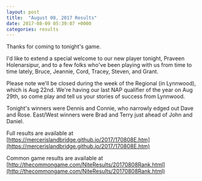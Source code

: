 ```yaml
---
layout: post
title:  "August 08, 2017 Results"
date: 2017-08-09 05:39:07 +0000
categories: results
---
```

Thanks for coming to tonight's game.

I'd like to extend a special welcome to our new player tonight, Praveen Holenarsipur, and to a few folks who've been playing with us from time to time lately, Bruce, Jeannie, Cord, Tracey, Steven, and Grant.

Please note we'll be closed during the week of the Regional (in Lynnwood), which is Aug 22nd. We're having our last NAP qualifier of the year on Aug 29th, so come play and tell us your stories of success from Lynnwood.

Tonight's winners were Dennis and Connie, who narrowly edged out Dave and Rose. East/West winners were Brad and Terry just ahead of John and Daniel.

Full results are available at [https://mercerislandbridge.github.io/2017/170808E.htm](https://mercerislandbridge.github.io/2017/170808E.htm)

Common game results are available at [http://thecommongame.com/NiteResults/20170808Rank.html](http://thecommongame.com/NiteResults/20170808Rank.html)

